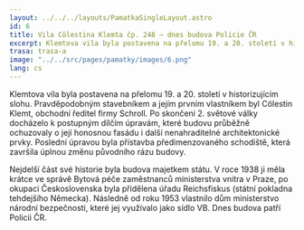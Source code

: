 ```yaml
---
layout: ../../../layouts/PamatkaSingleLayout.astro
id: 6
title: Vila Cölestina Klemta čp. 248 – dnes budova Policie ČR
excerpt: Klemtova vila byla postavena na přelomu 19. a 20. století v historizujícím slohu. Pravděpodobným stavebníkem a jejím prvním vlastníkem byl Cölestin Klemt, obchodní ředitel firmy Schroll.
trasa: trasa-a
image: "../../src/pages/pamatky/images/6.png"
lang: cs
---
```


Klemtova vila byla postavena na přelomu 19. a 20. století v historizujícím slohu. Pravděpodobným stavebníkem a jejím prvním vlastníkem byl Cölestin Klemt, obchodní ředitel firmy Schroll.  Po skončení 2. světové války docházelo k postupným dílčím úpravám, které budovu průběžně ochuzovaly o její honosnou fasádu i další nenahraditelné architektonické prvky. Poslední úpravou byla přístavba předimenzovaného schodiště, která završila úplnou změnu původního rázu budovy.

Nejdelší část své historie byla budova majetkem státu. V roce 1938 ji měla krátce ve správě Bytová péče zaměstnanců ministerstva vnitra v Praze, po okupaci Československa byla přidělena úřadu Reichsfiskus (státní pokladna tehdejšího Německa). Následně od roku 1953 vlastnilo dům ministerstvo národní bezpečnosti, které jej využívalo jako sídlo VB. Dnes budova patří Policii ČR.


